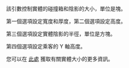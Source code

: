 該引數控制實體的碰撞箱和陰影的大小，單位是塊。

第一個選項設定寬度和厚度，第二個選項設定高度。

第三個選項設定實體陰影的半徑，單位是方塊。

第四個選項設定乘客的 Y 軸高度。

您可以在 [此處](https://mcreator.net/wiki/entity-model-sizes) 獲取有關實體大小的更多資訊。